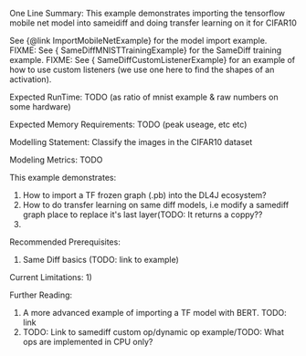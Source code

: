 One Line Summary:
This example demonstrates importing the tensorflow mobile net model into sameidiff and doing transfer learning on it for CIFAR10
                                                                             
See {@link ImportMobileNetExample} for the model import example.             
FIXME: See { SameDiffMNISTTrainingExample} for the SameDiff training example.
FIXME: See { SameDiffCustomListenerExample} for an example of how to use custom listeners (we use one here to find the shapes of an activation).


Expected RunTime:
TODO (as ratio of mnist example & raw numbers on some hardware)

Expected Memory Requirements:
TODO (peak useage, etc etc)

Modelling Statement:
Classify the images in the CIFAR10 dataset

Modeling Metrics:
TODO

This example demonstrates:
1) How to import a TF frozen graph (.pb) into the DL4J ecosystem?
2) How to do transfer learning on same diff models, i.e modify a samediff graph place to replace it's last layer(TODO: It returns a coppy??
3) 

Recommended Prerequisites:
1) Same Diff basics (TODO: link to example)

Current Limitations:
1) 

Further Reading:
1) A more advanced example of importing a TF model with BERT. TODO: link
3) TODO: Link to samediff custom op/dynamic op example/TODO: What ops are implemented in CPU only?
